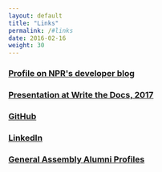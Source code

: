 ```yaml
---
layout: default
title: "Links"
permalink: /#links
date: 2016-02-16
weight: 30
---
```

### [Profile on NPR's developer blog](https://npr.codes/sarah-hersh-technical-writer-2c8a5343dffb#.4dzwr1ulv)

### [Presentation at Write the Docs, 2017](https://youtu.be/R8yjmtIWEKQ?t=1s)

### [GitHub](https://github.com/schersh)

### [LinkedIn](https://www.linkedin.com/in/schersh)

### [General Assembly Alumni Profiles](https://profiles.generalassemb.ly/profiles/sarahchersh)
